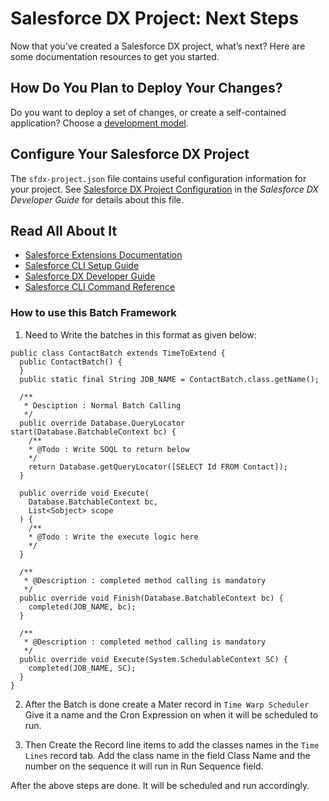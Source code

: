 # Salesforce DX Project: Next Steps

Now that you’ve created a Salesforce DX project, what’s next? Here are some documentation resources to get you started.

## How Do You Plan to Deploy Your Changes?

Do you want to deploy a set of changes, or create a self-contained application? Choose a [development model](https://developer.salesforce.com/tools/vscode/en/user-guide/development-models).

## Configure Your Salesforce DX Project

The `sfdx-project.json` file contains useful configuration information for your project. See [Salesforce DX Project Configuration](https://developer.salesforce.com/docs/atlas.en-us.sfdx_dev.meta/sfdx_dev/sfdx_dev_ws_config.htm) in the _Salesforce DX Developer Guide_ for details about this file.

## Read All About It

- [Salesforce Extensions Documentation](https://developer.salesforce.com/tools/vscode/)
- [Salesforce CLI Setup Guide](https://developer.salesforce.com/docs/atlas.en-us.sfdx_setup.meta/sfdx_setup/sfdx_setup_intro.htm)
- [Salesforce DX Developer Guide](https://developer.salesforce.com/docs/atlas.en-us.sfdx_dev.meta/sfdx_dev/sfdx_dev_intro.htm)
- [Salesforce CLI Command Reference](https://developer.salesforce.com/docs/atlas.en-us.sfdx_cli_reference.meta/sfdx_cli_reference/cli_reference.htm)



### How to use this Batch Framework

1. Need to Write the batches in this format as given below:

```
public class ContactBatch extends TimeToExtend {
  public ContactBatch() {
  }
  public static final String JOB_NAME = ContactBatch.class.getName();

  /**
   * Desciption : Normal Batch Calling
   */
  public override Database.QueryLocator start(Database.BatchableContext bc) {
    /**
    * @Todo : Write SOQL to return below
    */
    return Database.getQueryLocator([SELECT Id FROM Contact]);
  }

  public override void Execute(
    Database.BatchableContext bc,
    List<Sobject> scope
  ) {
    /**
    * @Todo : Write the execute logic here
    */
  }

  /**
   * @Description : completed method calling is mandatory
   */
  public override void Finish(Database.BatchableContext bc) {
    completed(JOB_NAME, bc);
  }

  /**
   * @Description : completed method calling is mandatory
   */
  public override void Execute(System.SchedulableContext SC) {
    completed(JOB_NAME, SC);
  }
}
```

2. After the Batch is done create a Mater record in ```Time Warp Scheduler``` Give it a name and the Cron Expression on when it will be scheduled to run.

3. Then Create the Record line items to add the classes names in the ```Time Lines``` record tab. Add the class name in the field Class Name and the number on the sequence it will run in Run Sequence field.

After the above steps are done. It will be scheduled and run accordingly.